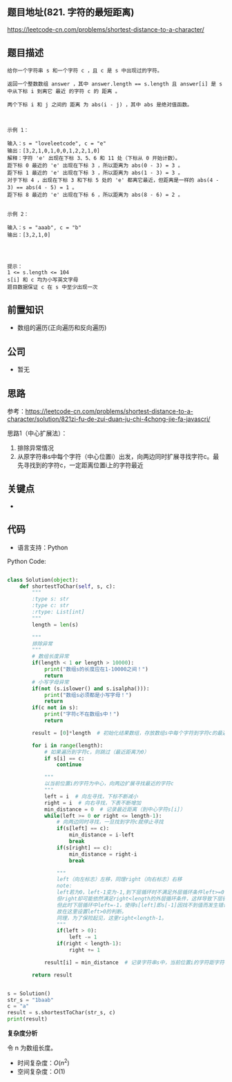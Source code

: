 <!--
 * @Author: your name
 * @Date: 2021-05-11 21:12:50
 * @LastEditTime: 2021-05-11 22:30:19
 * @LastEditors: Please set LastEditors
 * @Description: In User Settings Edit
 * @FilePath: \leetcode\821.字符的最短距离.md
-->
<!--
 * @Author: your name
 * @Date: 2021-05-11 21:12:50
 * @LastEditTime: 2021-05-11 21:15:31
 * @LastEditors: Please set LastEditors
 * @Description: In User Settings Edit
 * @FilePath: \leetcode\821.字符的最短距离.md
-->

## 题目地址(821. 字符的最短距离)

https://leetcode-cn.com/problems/shortest-distance-to-a-character/

## 题目描述

```
给你一个字符串 s 和一个字符 c ，且 c 是 s 中出现过的字符。

返回一个整数数组 answer ，其中 answer.length == s.length 且 answer[i] 是 s 中从下标 i 到离它 最近 的字符 c 的 距离 。

两个下标 i 和 j 之间的 距离 为 abs(i - j) ，其中 abs 是绝对值函数。

 

示例 1：

输入：s = "loveleetcode", c = "e"
输出：[3,2,1,0,1,0,0,1,2,2,1,0]
解释：字符 'e' 出现在下标 3、5、6 和 11 处（下标从 0 开始计数）。
距下标 0 最近的 'e' 出现在下标 3 ，所以距离为 abs(0 - 3) = 3 。
距下标 1 最近的 'e' 出现在下标 3 ，所以距离为 abs(1 - 3) = 3 。
对于下标 4 ，出现在下标 3 和下标 5 处的 'e' 都离它最近，但距离是一样的 abs(4 - 3) == abs(4 - 5) = 1 。
距下标 8 最近的 'e' 出现在下标 6 ，所以距离为 abs(8 - 6) = 2 。


示例 2：

输入：s = "aaab", c = "b"
输出：[3,2,1,0]


 

提示：
1 <= s.length <= 104
s[i] 和 c 均为小写英文字母
题目数据保证 c 在 s 中至少出现一次
```

## 前置知识

- 数组的遍历(正向遍历和反向遍历)

## 公司

- 暂无

## 思路

参考：https://leetcode-cn.com/problems/shortest-distance-to-a-character/solution/821zi-fu-de-zui-duan-ju-chi-4chong-jie-fa-javascri/

思路1（中心扩展法）：
1. 排除异常情况
2. 从原字符串s中每个字符（中心位置i）出发，向两边同时扩展寻找字符c。最先寻找到的字符c，一定距离位置i上的字符最近

## 关键点

-  

## 代码

- 语言支持：Python

Python Code:

```python

class Solution(object):
    def shortestToChar(self, s, c):
        """
        :type s: str
        :type c: str
        :rtype: List[int]
        """
        length = len(s)

        """
        排除异常
        """
        # 数组长度异常
        if(length < 1 or length > 10000):
            print("数组s的长度应在1-10000之间！")
            return
        # 小写字母异常
        if(not (s.islower() and s.isalpha())):
            print("数组s必须都是小写字母！")
            return
        if(c not in s):
            print("字符c不在数组s中！")
            return

        result = [0]*length  # 初始化结果数组，存放数组s中每个字符到字符c的最近距离

        for i in range(length):
            # 如果遍历到字符c，则跳过（最近距离为0）
            if s[i] == c:
                continue

            """  
            以当前位置i的字符为中心，向两边扩展寻找最近的字符c
            """
            left = i  # 向左寻找，下标不断减小
            right = i  # 向右寻找，下表不断增加
            min_distance = 0  # 记录最近距离（到中心字符s[i]）
            while(left >= 0 or right <= length-1):
                # 向两边同时寻找，一旦找到字符c就停止寻找
                if(s[left] == c):
                    min_distance = i-left
                    break
                if(s[right] == c):
                    min_distance = right-i
                    break

                """ 
                left（向左标志）左移，同理right（向右标志）右移
                note:
                left若为0，left-1变为-1,到下层循环时不满足外层循环条件left>=0,
                但right却可能依然满足right<length的外层循环条件，这样导致下层循环依然可以执行，
                但此时下层循环中left=-1，使得s[left]即s[-1]因找不到值而发生错误,
                故在这里设置left>0的判断。
                同理，为了保险起见，这里right<length-1。
                """
                if(left > 0):
                    left -= 1
                if(right < length-1):
                    right += 1

            result[i] = min_distance  # 记录字符串s中，当前位置i的字符距字符c的最近距离

        return result


s = Solution()
str_s = "1baab"
c = "a"
result = s.shortestToChar(str_s, c)
print(result)

```


**复杂度分析**

令 n 为数组长度。

- 时间复杂度：$O(n^2)$
- 空间复杂度：$O(1)$